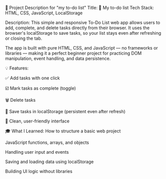 📄 Project Description for "my to-do list"
Title: 📝 My to-do list
Tech Stack: HTML, CSS, JavaScript, LocalStorage

Description:
This simple and responsive To-Do List web app allows users to add, complete, and delete tasks directly from their browser. It uses the browser's localStorage to save tasks, so your list stays even after refreshing or closing the tab.

The app is built with pure HTML, CSS, and JavaScript — no frameworks or libraries — making it a perfect beginner project for practicing DOM manipulation, event handling, and data persistence.

💡 Features:

✅ Add tasks with one click

☑️ Mark tasks as complete (toggle)

🗑️ Delete tasks

💾 Save tasks in localStorage (persistent even after refresh)

🎨 Clean, user-friendly interface



🎓 What I Learned:
How to structure a basic web project

JavaScript functions, arrays, and objects

Handling user input and events

Saving and loading data using localStorage

Building UI logic without libraries

